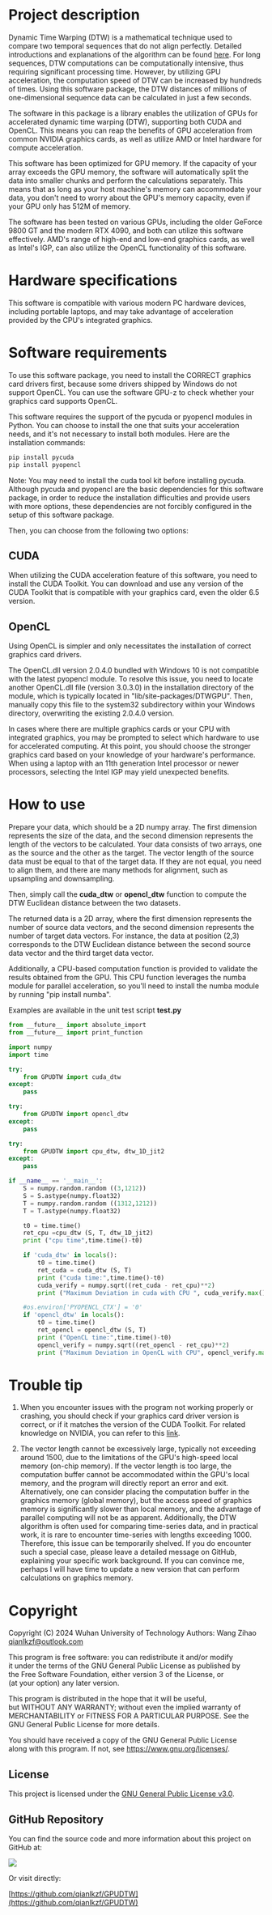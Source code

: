 # Project description

Dynamic Time Warping (DTW) is a mathematical technique used to compare two temporal sequences that do not align perfectly. Detailed introductions and explanations of the algorithm can be found [here](https://builtin.com/data-science/dynamic-time-warping). For long sequences, DTW computations can be computationally intensive, thus requiring significant processing time. However, by utilizing GPU acceleration, the computation speed of DTW can be increased by hundreds of times. Using this software package, the DTW distances of millions of one-dimensional sequence data can be calculated in just a few seconds.

The software in this package is a library enables the utilization of GPUs for accelerated dynamic time warping (DTW), supporting both CUDA and OpenCL. This means you can reap the benefits of GPU acceleration from common NVIDIA graphics cards, as well as utilize AMD or Intel hardware for compute acceleration.

This software has been optimized for GPU memory. If the capacity of your array exceeds the GPU memory, the software will automatically split the data into smaller chunks and perform the calculations separately. This means that as long as your host machine's memory can accommodate your data, you don't need to worry about the GPU's memory capacity, even if your GPU only has 512M of memory.

The software has been tested on various GPUs, including the older GeForce 9800 GT and the modern RTX 4090, and both can utilize this software effectively. AMD's range of high-end and low-end graphics cards, as well as Intel's IGP, can also utilize the OpenCL functionality of this software. 

# Hardware specifications

This software is compatible with various modern PC hardware devices, including portable laptops, and may take advantage of acceleration provided by the CPU's integrated graphics.

# Software requirements

To use this software package, you need to install the CORRECT graphics card drivers first, because some drivers shipped by Windows do not support OpenCL. You can use the software GPU-z to check whether your graphics card supports OpenCL.

This software requires the support of the pycuda or pyopencl modules in Python. You can choose to install the one that suits your acceleration needs, and it's not necessary to install both modules. Here are the installation commands:
~~~bash
pip install pycuda
pip install pyopencl
~~~
Note: You may need to install the cuda tool kit before installing pycuda. Although pycuda and pyopencl are the basic dependencies for this software package, in order to reduce the installation difficulties and provide users with more options, these dependencies are not forcibly configured in the setup of this software package.

Then, you can choose from the following two options:

## CUDA
When utilizing the CUDA acceleration feature of this software, you need to install the CUDA Toolkit. You can download and use any version of the CUDA Toolkit that is compatible with your graphics card, even the older 6.5 version.

## OpenCL
Using OpenCL is simpler and only necessitates the installation of correct graphics card drivers. 

The OpenCL.dll version 2.0.4.0 bundled with Windows 10 is not compatible with the latest pyopencl module. To resolve this issue, you need to locate another OpenCL.dll file (version 3.0.3.0) in the installation directory of the module, which is typically located in "lib/site-packages/DTWGPU". Then, manually copy this file to the system32 subdirectory within your Windows directory, overwriting the existing 2.0.4.0 version.

In cases where there are multiple graphics cards or your CPU with integrated graphics, you may be prompted to select which hardware to use for accelerated computing. At this point, you should choose the stronger graphics card based on your knowledge of your hardware's performance. When using a laptop with an 11th generation Intel processor or newer processors, selecting the Intel IGP may yield unexpected benefits.

# How to use

Prepare your data, which should be a 2D numpy array. The first dimension represents the size of the data, and the second dimension represents the length of the vectors to be calculated. Your data consists of two arrays, one as the source and the other as the target. The vector length of the source data must be equal to that of the target data. If they are not equal, you need to align them, and there are many methods for alignment, such as upsampling and downsampling. 

Then, simply call the **cuda_dtw** or **opencl_dtw** function to compute the DTW Euclidean distance between the two datasets. 

The returned data is a 2D array, where the first dimension represents the number of source data vectors, and the second dimension represents the number of target data vectors. For instance, the data at position (2,3) corresponds to the DTW Euclidean distance between the second source data vector and the third target data vector.

Additionally, a CPU-based computation function is provided to validate the results obtained from the GPU. This CPU function leverages the numba module for parallel acceleration, so you'll need to install the numba module by running "pip install numba".

Examples are available in the unit test script **test.py**

~~~python
from __future__ import absolute_import
from __future__ import print_function

import numpy
import time

try:
    from GPUDTW import cuda_dtw
except:
    pass

try:
    from GPUDTW import opencl_dtw
except:
    pass

try:
    from GPUDTW import cpu_dtw, dtw_1D_jit2
except:
    pass

if __name__ == '__main__':
    S = numpy.random.random ((3,1212))
    S = S.astype(numpy.float32)
    T = numpy.random.random ((1312,1212))
    T = T.astype(numpy.float32)

    t0 = time.time()
    ret_cpu =cpu_dtw (S, T, dtw_1D_jit2)
    print ("cpu time",time.time()-t0)

    if 'cuda_dtw' in locals():
        t0 = time.time()
        ret_cuda = cuda_dtw (S, T)
        print ("cuda time:",time.time()-t0)
        cuda_verify = numpy.sqrt((ret_cuda - ret_cpu)**2)
        print ("Maximum Deviation in cuda with CPU ", cuda_verify.max())

    #os.environ['PYOPENCL_CTX'] = '0'
    if 'opencl_dtw' in locals():
        t0 = time.time()
        ret_opencl = opencl_dtw (S, T)
        print ("OpenCL time:",time.time()-t0)
        opencl_verify = numpy.sqrt((ret_opencl - ret_cpu)**2)
        print ("Maximum Deviation in OpenCL with CPU", opencl_verify.max())
~~~

# Trouble tip

1. When you encounter issues with the program not working properly or crashing, you should check if your graphics card driver version is correct, or if it matches the version of the CUDA Toolkit. For related knowledge on NVIDIA, you can refer to this [link](https://developer.nvidia.com/cuda-gpus).

2. The vector length cannot be excessively large, typically not exceeding around 1500, due to the limitations of the GPU's high-speed local memory (on-chip memory). If the vector length is too large, the computation buffer cannot be accommodated within the GPU's local memory, and the program will directly report an error and exit. Alternatively, one can consider placing the computation buffer in the graphics memory (global memory), but the access speed of graphics memory is significantly slower than local memory, and the advantage of parallel computing will not be as apparent. Additionally, the DTW algorithm is often used for comparing time-series data, and in practical work, it is rare to encounter time-series with lengths exceeding 1000. Therefore, this issue can be temporarily shelved. If you do encounter such a special case, please leave a detailed message on GitHub, explaining your specific work background. If you can convince me, perhaps I will have time to update a new version that can perform calculations on graphics memory.

# Copyright

 Copyright (C) 2024 Wuhan University of Technology
 Authors: Wang Zihao <qianlkzf@outlook.com> 
  
 This program is free software: you can redistribute it and/or modify  
 it under the terms of the GNU General Public License as published by  
 the Free Software Foundation, either version 3 of the License, or  
 (at your option) any later version.  
  
 This program is distributed in the hope that it will be useful,  
 but WITHOUT ANY WARRANTY; without even the implied warranty of  
 MERCHANTABILITY or FITNESS FOR A PARTICULAR PURPOSE.  See the  
 GNU General Public License for more details.  
  
 You should have received a copy of the GNU General Public License  
 along with this program.  If not, see <https://www.gnu.org/licenses/>.  
 
## License  
  
This project is licensed under the [GNU General Public License v3.0](LICENSE).  
  
## GitHub Repository  
  
You can find the source code and more information about this project on GitHub at:  
  
[<img src="https://img.shields.io/badge/GitHub-Repo-blue?logo=github">](https://github.com/qianlkzf/GPUDTW)  
  
Or visit directly:  
  
[https://github.com/qianlkzf/GPUDTW](https://github.com/qianlkzf/GPUDTW)
